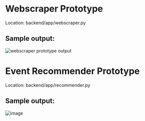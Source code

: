 # Webscraper Prototype
Location: backend/app/webscraper.py

## Sample output:
![webscraper prototype output](https://github.com/mattweedy/SpotEvent/assets/38864508/eccd7821-d609-4bb6-912a-870071cbdbc6)

# Event Recommender Prototype
Location: backend/app/recommender.py

## Sample output:
![image](https://github.com/mattweedy/SpotEvent/assets/38864508/8675479f-a011-434d-b31e-c17c3ef34094)
